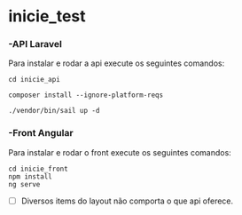 # inicie_test

### -API Laravel
Para instalar e rodar a api execute os seguintes comandos:

    cd inicie_api
    
    composer install --ignore-platform-reqs
  
    ./vendor/bin/sail up -d

### -Front Angular

Para instalar e rodar o front execute os seguintes comandos:

    cd inicie_front
    npm install
    ng serve

- [ ] Diversos items do layout não comporta o que api oferece.
